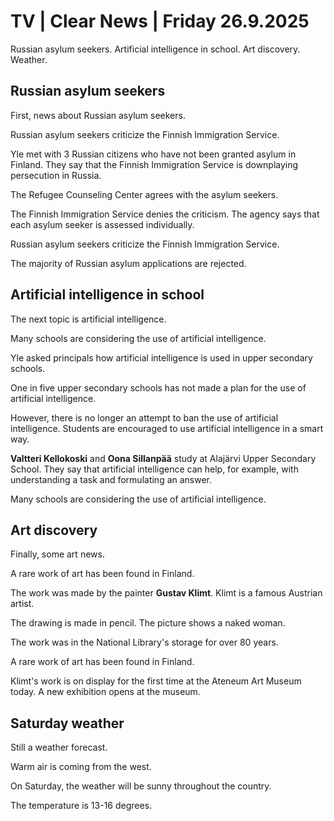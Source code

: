 # TV | Clear News | Friday 26.9.2025

Russian asylum seekers. Artificial intelligence in school. Art discovery. Weather.

## Russian asylum seekers

First, news about Russian asylum seekers.

Russian asylum seekers criticize the Finnish Immigration Service.

Yle met with 3 Russian citizens who have not been granted asylum in Finland. They say that the Finnish Immigration Service is downplaying persecution in Russia.

The Refugee Counseling Center agrees with the asylum seekers.

The Finnish Immigration Service denies the criticism. The agency says that each asylum seeker is assessed individually.

Russian asylum seekers criticize the Finnish Immigration Service.

The majority of Russian asylum applications are rejected.

## Artificial intelligence in school

The next topic is artificial intelligence.

Many schools are considering the use of artificial intelligence.

Yle asked principals how artificial intelligence is used in upper secondary schools.

One in five upper secondary schools has not made a plan for the use of artificial intelligence.

However, there is no longer an attempt to ban the use of artificial intelligence. Students are encouraged to use artificial intelligence in a smart way.

**Valtteri Kellokoski** and **Oona Sillanpää** study at Alajärvi Upper Secondary School. They say that artificial intelligence can help, for example, with understanding a task and formulating an answer.

Many schools are considering the use of artificial intelligence.

## Art discovery

Finally, some art news.

A rare work of art has been found in Finland.

The work was made by the painter **Gustav Klimt**. Klimt is a famous Austrian artist.

The drawing is made in pencil. The picture shows a naked woman.

The work was in the National Library's storage for over 80 years.

A rare work of art has been found in Finland.

Klimt's work is on display for the first time at the Ateneum Art Museum today. A new exhibition opens at the museum.

## Saturday weather

Still a weather forecast.

Warm air is coming from the west.

On Saturday, the weather will be sunny throughout the country.

The temperature is 13-16 degrees.
